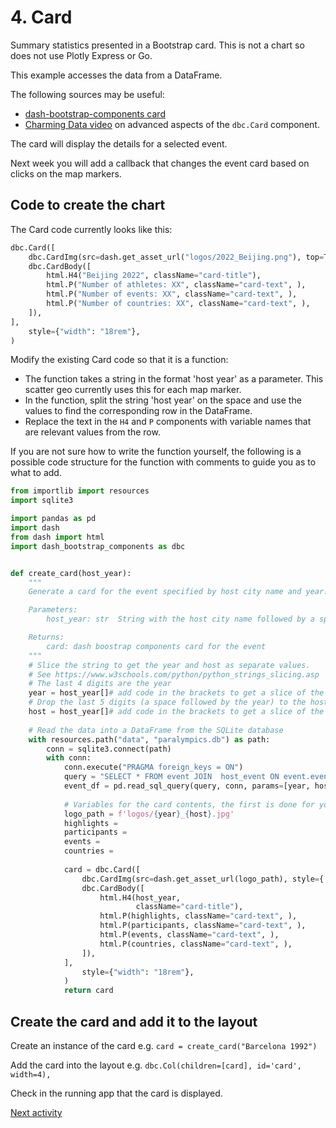 # 4. Card

Summary statistics presented in a Bootstrap card. This is not a chart so does not use Plotly Express or Go.

This example accesses the data from a DataFrame.

The following sources may be useful:

- [dash-bootstrap-components card](https://dash-bootstrap-components.opensource.faculty.ai/docs/components/card/)
- [Charming Data video](https://www.youtube.com/watch?v=THB9AEwdSXo) on advanced aspects of the `dbc.Card` component.

The card will display the details for a selected event.

Next week you will add a callback that changes the event card based on clicks on the map markers.

## Code to create the chart

The Card code currently looks like this:

```python
dbc.Card([
    dbc.CardImg(src=dash.get_asset_url("logos/2022_Beijing.png"), top=True),
    dbc.CardBody([
        html.H4("Beijing 2022", className="card-title"),
        html.P("Number of athletes: XX", className="card-text", ),
        html.P("Number of events: XX", className="card-text", ),
        html.P("Number of countries: XX", className="card-text", ),
    ]),
],
    style={"width": "18rem"},
)
```

Modify the existing Card code so that it is a function:

- The function takes a string in the format 'host year' as a parameter. This scatter geo currently uses this for each
  map marker.
- In the function, split the string 'host year' on the space and use the values to find the corresponding row in the
  DataFrame.
- Replace the text in the `H4` and `P` components with variable names that are relevant values from the row.

If you are not sure how to write the function yourself, the following is a possible code structure for the function with comments to guide you as to what to add. 

```python
from importlib import resources
import sqlite3

import pandas as pd
import dash
from dash import html
import dash_bootstrap_components as dbc


def create_card(host_year):
    """
    Generate a card for the event specified by host city name and year.

    Parameters:
        host_year: str  String with the host city name followed by a space then the year

    Returns:
        card: dash boostrap components card for the event
    """
    # Slice the string to get the year and host as separate values.
    # See https://www.w3schools.com/python/python_strings_slicing.asp
    # The last 4 digits are the year
    year = host_year[]# add code in the brackets to get a slice of the string
    # Drop the last 5 digits (a space followed by the year) to the host city 
    host = host_year[]# add code in the brackets to get a slice of the string
    
    # Read the data into a DataFrame from the SQLite database
    with resources.path("data", "paralympics.db") as path:
        conn = sqlite3.connect(path)
        with conn:
            conn.execute("PRAGMA foreign_keys = ON")
            query = "SELECT * FROM event JOIN  host_event ON event.event_id = host_event.event_id JOIN host ON host_event.host_id = host.host_id WHERE event.year = ? AND host.host = ?;"
            event_df = pd.read_sql_query(query, conn, params=[year, host])
    
            # Variables for the card contents, the first is done for you as an example
            logo_path = f'logos/{year}_{host}.jpg'
            highlights = 
            participants = 
            events = 
            countries = 
    
            card = dbc.Card([
                dbc.CardImg(src=dash.get_asset_url(logo_path), style={'max-width': '60px'}, top=True),
                dbc.CardBody([
                    html.H4(host_year, 
                            className="card-title"),
                    html.P(highlights, className="card-text", ),
                    html.P(participants, className="card-text", ),
                    html.P(events, className="card-text", ),
                    html.P(countries, className="card-text", ),
                ]),
            ],
                style={"width": "18rem"},
            )
            return card
```

## Create the card and add it to the layout

Create an instance of the card e.g. `card = create_card("Barcelona 1992")`

Add the card into the layout e.g. `dbc.Col(children=[card], id='card', width=4),`

Check in the running app that the card is displayed.

[Next activity](2-6-challenge.md)